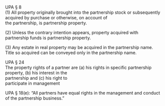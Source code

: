 UPA  § 8  
(1) All property originally brought into the partnership stock or subsequently acquired by purchase or otherwise, on account of  
the partnership, is partnership property.  

(2) Unless the contrary intention appears, property acquired with partnership funds is partnership property.  

(3) Any estate in real property may be acquired in the partnership name. Title so acquired can be conveyed only in the partnership name.  


UPA § 24  
The property rights of a partner are 
(a) his rights in specific partnership  
property, 
(b) his interest in the  
partnership and 
(c) his right to  
participate in management

UPA § 18(e): 
“All partners have equal rights in the management and conduct of the partnership business.”